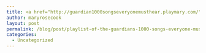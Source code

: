 ```yaml
---
title: <a href="http://guardian1000songseveryonemusthear.playmary.com/">Playlist of The Guardian's 1000 songs everyone must hear</a>
author: maryrosecook
layout: post
permalink: /blog/post/playlist-of-the-guardians-1000-songs-everyone-must-hear
categories:
  - Uncategorized
---
```

